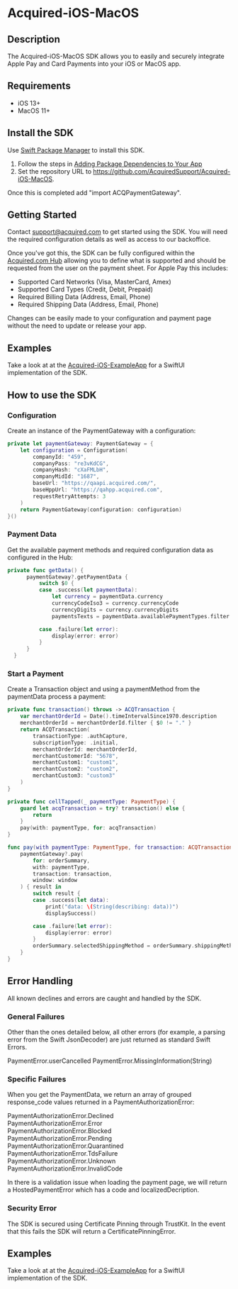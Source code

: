 # Acquired-iOS-MacOS

## Description
The Acquired-iOS-MacOS SDK allows you to easily and securely integrate Apple Pay and Card Payments into your iOS or MacOS app. 

## Requirements
- iOS 13+
- MacOS 11+

## Install the SDK
Use [Swift Package Manager](https://swift.org/package-manager/) to install this SDK. 

1. Follow the steps in [Adding Package Dependencies to Your App](https://developer.apple.com/documentation/xcode/adding_package_dependencies_to_your_app)
2. Set the repository URL to https://github.com/AcquiredSupport/Acquired-iOS-MacOS. 

Once this is completed add "import ACQPaymentGateway".

## Getting Started

Contact support@acquired.com to get started using the SDK. You will need the required configuration details as well as access to our backoffice. 

Once you've got this, the SDK can be fully configured within the [Acquired.com Hub](https://qahub.acquired.com) allowing you to define what is supported and should be requested from the user on the payment sheet. For Apple Pay this includes:

- Supported Card Networks (Visa, MasterCard, Amex)
- Supported Card Types (Credit, Debit, Prepaid)
- Required Billing Data (Address, Email, Phone)
- Required Shipping Data (Address, Email, Phone)

Changes can be easily made to your configuration and payment page without the need to update or release your app.

## Examples
Take a look at at the [Acquired-iOS-ExampleApp](https://github.com/AcquiredSupport/Acquired-iOS-ExampleApp) for a SwiftUI implementation of the SDK.

## How to use the SDK

### Configuration
Create an instance of the PaymentGateway with a configuration: 
```swift
private let paymentGateway: PaymentGateway = {
    let configuration = Configuration(
        companyId: "459",
        companyPass: "re3vKdCG",
        companyHash: "cXaFMLbH",
        companyMidId: "1687",
        baseUrl: "https://qaapi.acquired.com/",
        baseHppUrl: "https://qahpp.acquired.com",
        requestRetryAttempts: 3
    )
    return PaymentGateway(configuration: configuration)
}()
```

### Payment Data
Get the available payment methods and required configuration data as configured in the Hub:
```swift
private func getData() {
      paymentGateway?.getPaymentData {
          switch $0 {
          case .success(let paymentData):
              let currency = paymentData.currency
              currencyCodeIso3 = currency.currencyCode
              currencyDigits = currency.currencyDigits
              paymentsTexts = paymentData.availablePaymentTypes.filter { $0.isActive }

          case .failure(let error):
              display(error: error)
          }
      }
  }
```
### Start a Payment
Create a Transaction object and using a paymentMethod from the paymentData process a payment:
```swift
private func transaction() throws -> ACQTransaction {
    var merchantOrderId = Date().timeIntervalSince1970.description
    merchantOrderId = merchantOrderId.filter { $0 != "." }
    return ACQTransaction(
        transactionType: .authCapture,
        subscriptionType: .initial,
        merchantOrderId: merchantOrderId,
        merchantCustomerId: "5678",
        merchantCustom1: "custom1",
        merchantCustom2: "custom2",
        merchantCustom3: "custom3"
    )
}

private func cellTapped(_ paymentType: PaymentType) {
    guard let acqTransaction = try? transaction() else {
        return
    }
    pay(with: paymentType, for: acqTransaction)
}

func pay(with paymentType: PaymentType, for transaction: ACQTransaction) {
    paymentGateway?.pay(
        for: orderSummary,
        with: paymentType,
        transaction: transaction,
        window: window
    ) { result in
        switch result {
        case .success(let data):
            print("data: \(String(describing: data))")
            displaySuccess()

        case .failure(let error):
            display(error: error)
        }
        orderSummary.selectedShippingMethod = orderSummary.shippingMethods.first
    }
}
```
## Error Handling 

All known declines and errors are caught and handled by the SDK. 

### General Failures

Other than the ones detailed below, all other errors (for example, a parsing error from the Swift JsonDecoder) are just returned as standard Swift Errors.

PaymentError.userCancelled
PaymentError.MissingInformation(String)

### Specific Failures
When you get the PaymentData, we return an array of grouped response_code values returned in a PaymentAuthorizationError:

PaymentAuthorizationError.Declined<br>
PaymentAuthorizationError.Error<br>
PaymentAuthorizationError.Blocked<br>
PaymentAuthorizationError.Pending<br>
PaymentAuthorizationError.Quarantined<br>
PaymentAuthorizationError.TdsFailure<br>
PaymentAuthorizationError.Unknown<br>
PaymentAuthorizationError.InvalidCode<br>

In there is a validation issue when loading the payment page, we will return a HostedPaymentError which has a code and localizedDecription. 

### Security Error

The SDK is secured using Certificate Pinning through TrustKit. In the event that this fails the SDK will return a CertificatePinningError.  

## Examples
Take a look at at the [Acquired-iOS-ExampleApp](https://github.com/AcquiredSupport/Acquired-iOS-ExampleApp) for a SwiftUI implementation of the SDK. 
